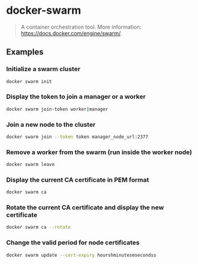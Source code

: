 # docker-swarm

> A container orchestration tool. More information: <https://docs.docker.com/engine/swarm/>.

## Examples

### Initialize a swarm cluster

```bash
docker swarm init
```

### Display the token to join a manager or a worker

```bash
docker swarm join-token worker|manager
```

### Join a new node to the cluster

```bash
docker swarm join --token token manager_node_url:2377
```

### Remove a worker from the swarm (run inside the worker node)

```bash
docker swarm leave
```

### Display the current CA certificate in PEM format

```bash
docker swarm ca
```

### Rotate the current CA certificate and display the new certificate

```bash
docker swarm ca --rotate
```

### Change the valid period for node certificates

```bash
docker swarm update --cert-expiry hourshminutesmsecondss
```
